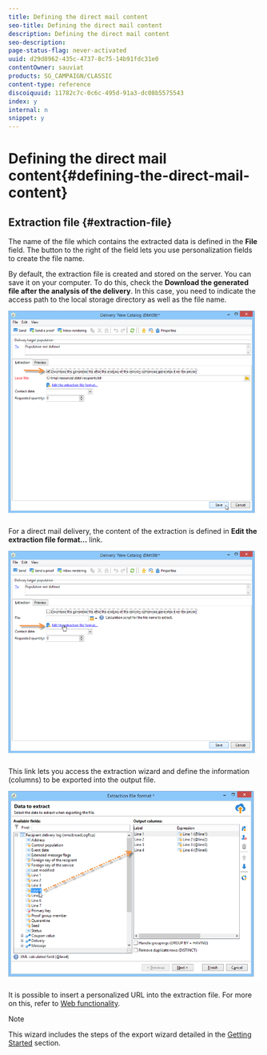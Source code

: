 ```yaml
---
title: Defining the direct mail content
seo-title: Defining the direct mail content
description: Defining the direct mail content
seo-description: 
page-status-flag: never-activated
uuid: d29d8962-435c-4737-8c75-14b91fdc31e0
contentOwner: sauviat
products: SG_CAMPAIGN/CLASSIC
content-type: reference
discoiquuid: 11782c7c-0c6c-495d-91a3-dc08b5575543
index: y
internal: n
snippet: y
---
```


# Defining the direct mail content{#defining-the-direct-mail-content}

## Extraction file {#extraction-file}

The name of the file which contains the extracted data is defined in the **File** field. The button to the right of the field lets you use personalization fields to create the file name.

By default, the extraction file is created and stored on the server. You can save it on your computer. To do this, check the **Download the generated file after the analysis of the delivery**. In this case, you need to indicate the access path to the local storage directory as well as the file name.

![](assets/s_ncs_user_mail_delivery_local_file.png)

For a direct mail delivery, the content of the extraction is defined in **Edit the extraction file format...** link. 

![](assets/s_ncs_user_mail_delivery_format_link.png)

This link lets you access the extraction wizard and define the information (columns) to be exported into the output file. 

![](assets/s_ncs_user_mail_delivery_format_wz.png)

It is possible to insert a personalized URL into the extraction file. For more on this, refer to [Web functionality](../../web/using/publishing-a-web-form.md).

>[!NOTE]
>
>This wizard includes the steps of the export wizard detailed in the [Getting Started](/platform/using/exporting-data.md#export-wizard) section.

